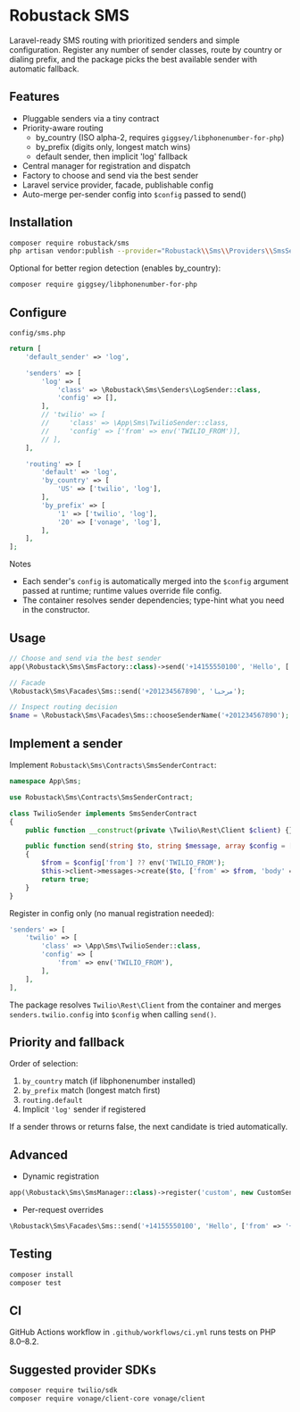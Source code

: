 # Robustack SMS

Laravel-ready SMS routing with prioritized senders and simple configuration. Register any number of sender classes, route by country or dialing prefix, and the package picks the best available sender with automatic fallback.

## Features

- Pluggable senders via a tiny contract
- Priority-aware routing
  - by_country (ISO alpha-2, requires `giggsey/libphonenumber-for-php`)
  - by_prefix (digits only, longest match wins)
  - default sender, then implicit 'log' fallback
- Central manager for registration and dispatch
- Factory to choose and send via the best sender
- Laravel service provider, facade, publishable config
- Auto-merge per-sender config into `$config` passed to send()

## Installation

```bash
composer require robustack/sms
php artisan vendor:publish --provider="Robustack\\Sms\\Providers\\SmsServiceProvider" --tag=config
```

Optional for better region detection (enables by_country):
```bash
composer require giggsey/libphonenumber-for-php
```

## Configure

`config/sms.php`

```php
return [
    'default_sender' => 'log',

    'senders' => [
        'log' => [
            'class' => \Robustack\Sms\Senders\LogSender::class,
            'config' => [],
        ],
        // 'twilio' => [
        //     'class' => \App\Sms\TwilioSender::class,
        //     'config' => ['from' => env('TWILIO_FROM')],
        // ],
    ],

    'routing' => [
        'default' => 'log',
        'by_country' => [
            'US' => ['twilio', 'log'],
        ],
        'by_prefix' => [
            '1' => ['twilio', 'log'],
            '20' => ['vonage', 'log'],
        ],
    ],
];
```

Notes
- Each sender's `config` is automatically merged into the `$config` argument passed at runtime; runtime values override file config.
- The container resolves sender dependencies; type-hint what you need in the constructor.

## Usage

```php
// Choose and send via the best sender
app(\Robustack\Sms\SmsFactory::class)->send('+14155550100', 'Hello', ['from' => '+11234567890']);

// Facade
\Robustack\Sms\Facades\Sms::send('+201234567890', 'مرحبا');

// Inspect routing decision
$name = \Robustack\Sms\Facades\Sms::chooseSenderName('+201234567890');
```

## Implement a sender

Implement `Robustack\Sms\Contracts\SmsSenderContract`:

```php
namespace App\Sms;

use Robustack\Sms\Contracts\SmsSenderContract;

class TwilioSender implements SmsSenderContract
{
    public function __construct(private \Twilio\Rest\Client $client) {}

    public function send(string $to, string $message, array $config = []): bool
    {
        $from = $config['from'] ?? env('TWILIO_FROM');
        $this->client->messages->create($to, ['from' => $from, 'body' => $message]);
        return true;
    }
}
```

Register in config only (no manual registration needed):
```php
'senders' => [
    'twilio' => [
        'class' => \App\Sms\TwilioSender::class,
        'config' => [
            'from' => env('TWILIO_FROM'),
        ],
    ],
],
```

The package resolves `Twilio\Rest\Client` from the container and merges `senders.twilio.config` into `$config` when calling `send()`.

## Priority and fallback

Order of selection:
1. `by_country` match (if libphonenumber installed)
2. `by_prefix` match (longest match first)
3. `routing.default`
4. Implicit `'log'` sender if registered

If a sender throws or returns false, the next candidate is tried automatically.

## Advanced

- Dynamic registration
```php
app(\Robustack\Sms\SmsManager::class)->register('custom', new CustomSender(...));
```

- Per-request overrides
```php
\Robustack\Sms\Facades\Sms::send('+14155550100', 'Hello', ['from' => '+10987654321']);
```

## Testing

```bash
composer install
composer test
```

## CI

GitHub Actions workflow in `.github/workflows/ci.yml` runs tests on PHP 8.0–8.2.

## Suggested provider SDKs

```bash
composer require twilio/sdk
composer require vonage/client-core vonage/client
```


